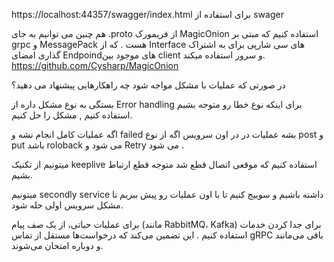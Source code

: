 https://localhost:44357/swagger/index.html برای استفاده از swager

هم چنین می توانیم به جای .proto از فریمورک MagicOnion استفاده کنیم که مبتی بر grpc  و MessagePack  هست . که از Interface های سی شارپی برای به اشتراک گذاری امضای Endpoindهای موجود بین client و سرور  استفاده میکند.
https://github.com/Cysharp/MagicOnion


در صورتی که عملیات با مشکل مواجه شود چه راهکارهایی پیشنهاد می دهید؟

بستگی به نوع مشکل داره 
از Error handling  برای اینکه نوع خطا رو متوجه بشیم استفاده کنیم , مشکل را حل کنیم.

اگه عملیات کامل انجام نشه و failed بشه عملیات در در اون سرویس اگه از نوع post و put باشد roloback  می شود و Retry می شود . 

میتونیم از تکنیک keeplive   استفاده کنیم که موقعی اتصال قطع شد متوجه قطع ارتباط بشیم.

میتونیم secondly service  داشته باشیم و سوییج کنیم تا با اون عملیات رو پیش ببریم تا مشکل سرویس اولی حله شود.

برای عملیات حیاتی، از یک صف پیام (مانند RabbitMQ، Kafka) برای جدا کردن خدمات استفاده کنیم . این تضمین می‌کند که درخواست‌ها مستقل از تماس gRPC باقی می‌مانند و دوباره امتحان می‌شوند.


